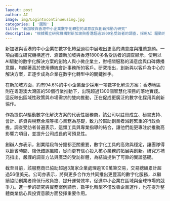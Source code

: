 ```yaml
---
layout: post
author: AI
image: img/Logintocontinueusing.jpg
categories: [ '國際' ]
title: "新加坡與香港中小企業數字化轉型的滿意度與創新推動力研究"
description: "根據獨立研究機構對新加坡與香港超過1800名受訪者的調查，採用AI 驅動的數字化解決方案的創始人與小微企業主在滿意度與口碑傳播意願方面，顯著高於使用傳統會計事務所的客戶。研究指出，創新與以客戶為中心的解決方案，正逐步成為企業數字化轉型的關鍵推手。新加坡約有94.6%的中小企業至少採用一項數字化解決方案；香港在粵港澳大灣區的政策推動下，出現超過1300個智慧化項目的落地實踐。該服務商以註冊成立、秘書支持、會計、薪資與稅務合規等核心業務為基礎，協助創業者降低行政負擔、提升運營效率，至今已協助超過3萬家企業處理逾100萬筆交易、交易總額累計超過56億美元。調查亦顯示，這類工具與專業指導的結合能讓團隊更專注於高影響力項目、提升成長的可預見性，並提升商業信心與投資意願。"
---
```

新加坡與香港的中小企業在數字化轉型過程中展現出更高的滿意度與推薦意願。一項由獨立研究機構進行、涵蓋新加坡與香港1800多名受訪者的調查顯示，使用以AI驅動的數字化解決方案的創始人與小微企業主，對相關服務的滿意度與口碑傳播意願，均顯著高於使用傳統會計事務所的客戶。研究指出，創新與以客戶為中心的解決方案，正逐步成為企業在數字化轉型中的關鍵推手。

在新加坡方面，約有94.6%的中小企業至少採用一項數字化解決方案；香港地區則在粵港澳大灣區的50個行業推動下，出現超過1300個智慧化項目的落地實踐。這反映出區域性政策與市場需求的雙向推動，正在促成更廣泛的數字化採用與創新協作。

作為提供AI驅動數字化解決方案的代表性服務商，該公司以註冊成立、秘書支持、會計、薪資與稅務合規等核心業務為基礎，致力於幫助創業者減輕繁重的行政負擔。調查受訪者普遍表示，這類工具與專業指導的結合，讓他們能更專注於推動高影響力項目，並提升公司成長的可預見性。

創辦人亦表示，創業階段每分鐘都至關重要，數字化工具的高效與穩定，讓團隊得以節省時間、降低錯誤風險，從而更有信心投入核心業務的拓展與創新。研究方補充指出，嚴謹的調查方法與廣泛的受訪群體，為結論提供了可靠的實證基礎。

截至目前，該服務商已協助超過3萬家企業處理逾100萬筆交易，交易總額累計超過56億美元。公司亦表示，將與更多合作方共同推出更豐富的數字化服務，以繼續協助創業者降低行政負擔、提升運營效率，促進中小企業在區域與全球市場的競爭力。進一步的研究與實務案例顯示，數字化轉型不僅改善企業運作，也在提升整體商業信心與投資意願方面發揮重要作用。